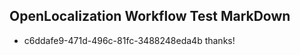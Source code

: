 ## OpenLocalization Workflow Test MarkDown
* c6ddafe9-471d-496c-81fc-3488248eda4b thanks!

<!--HONumber=Aug16_HO3-->


